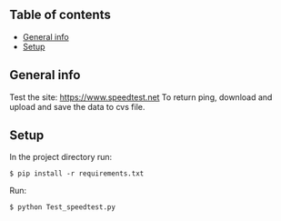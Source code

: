 ## Table of contents
* [General info](#general-info)
* [Setup](#setup)

## **General info** 
Test the site: https://www.speedtest.net
To return ping, download and upload and save the data to cvs file.


## **Setup**

In the project directory run:
```
$ pip install -r requirements.txt
```

Run:
```
$ python Test_speedtest.py
```
